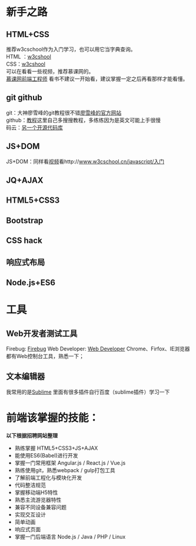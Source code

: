 # 新手之路
## HTML+CSS
推荐w3cschool作为入门学习，也可以用它当字典查询。  
HTML ：[w3cshool](http://www.w3cschool.cn/html/)  
CSS：[w3cshool](http://www.w3cschool.cn/css/)  
可以在看看一些视频，推荐慕课网的。  
[慕课网前端工程师](http://www.imooc.com/course/programdetail/pid/32)
看书不建议一开始看，建议掌握一定之后再看那样才能看懂。
## git github
git：大神廖雪峰的git教程很不错[廖雪峰的官方网站](http://www.imooc.com/course/programdetail/pid/32)  
github：[教程](http://www.runoob.com/w3cnote/git-guide.html)这里自己多搜搜教程，多练练因为是英文可能上手很慢  
码云：[另一个开源代码库](https://git.oschina.net/)
## JS+DOM
JS+DOM：同样看[视频](http://www.imooc.com/course/programdetail/pid/32)看http://www.w3cschool.cn/javascript/入门  
## JQ+AJAX
## HTML5+CSS3
## Bootstrap
## CSS hack
## 响应式布局
## Node.js+ES6
# 工具
## Web开发者测试工具
Firebug: [Firebug](http://getfirebug.com/)
Web Developer: [Web Developer](http://chrispederick.com/work/web-developer/)
Chrome、Firfox、IE浏览器都有Web控制台工具，熟悉一下；
## 文本编辑器
我常用的是[Sublime](http://www.sublimetext.com/)
里面有很多插件自行百度（sublime插件）学习一下

# 前端该掌握的技能：
**以下根据招聘网站整理**
- 熟练掌握 HTML5+CSS3+JS+AJAX
- 能使用ES6(Babel)进行开发
- 掌握一门常用框架 Angular.js / React.js / Vue.js
- 熟练使用git，熟悉webpack / gulp打包工具
- 了解前端工程化与模块化开发
- 代码整洁规范
- 掌握移动端H5特性
- 熟悉主流游览器特性
- 兼容不同设备兼容问题
- 实现交互设计
- 简单动画
- 响应式页面
- 掌握一门后端语言 Node.js / Java / PHP / Linux
